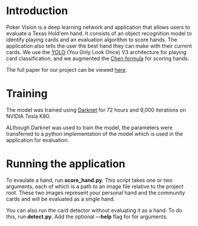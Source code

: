 # Introduction

Poker Vision is a deep learning network and application that allows users to evaluate a Texas Hold'em hand. It consists of an object recognition model to identify playing cards and an evaluation algorithm to score hands. The application also tells the user the best hand they can make with their current cards. We use the [YOLO](https://arxiv.org/abs/1506.02640) (You Only Look Once) V3 architecture for playing card classification, and we augmented the [Chen formula](https://www.thepokerbank.com/strategy/basic/starting-hand-selection/chen-formula/) for scoring hands.

The full paper for our project can be viewed [here](https://drive.google.com/file/d/1ht_av-7p3Rovhn_TwHZn6xNgFsd26FsC/view?usp=sharing).

# Training

The model was trained using [Darknet](https://github.com/AlexeyAB/darknet) for 72 hours and 9,000 iterations on NVIDIA Tesla K80. 

ALthough Darknet was used to train the model, the parameters were transferred to a python implementation of the model which is used in the application for evaluation. 

# Running the application
To evaulate a hand, run **score_hand.py**. This script takes one or two arguments, each of which is a path to an image file relative to the project root. These two images represent your personal hand and the community cards and will be evaluated as a single hand. 

You can also run the card detector without evaluating it as a hand. To do this, run **detect.py**. Add the optional **--help** flag for for arguments.

